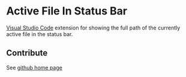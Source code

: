 # Active File In Status Bar #
[Visual Studio Code](https://code.visualstudio.com/) extension for showing the full path of the currently active file in the status bar. 


## Contribute ##
See [github home page](https://github.com/RoscoP/ActiveFileInStatusBar)
